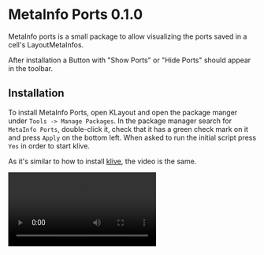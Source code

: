 # MetaInfo Ports 0.1.0

MetaInfo ports is a small package to allow visualizing the ports saved in a cell's LayoutMetaInfos.

After installation a Button with "Show Ports" or "Hide Ports" should appear in the toolbar.

## Installation

To install MetaInfo Ports, open KLayout and open the package manger under `Tools -> Manage Packages`. In the package manager search for `MetaInfo Ports`,
double-click it, check that it has a green check mark on it and press `Apply` on the bottom left. When asked to run the initial script press
`Yes` in order to start klive.

As it's similar to how to install [klive](https://github.com/gdsfactory/klive), the video is the same.

![type:video](_static/klive.webm "klive installation")
